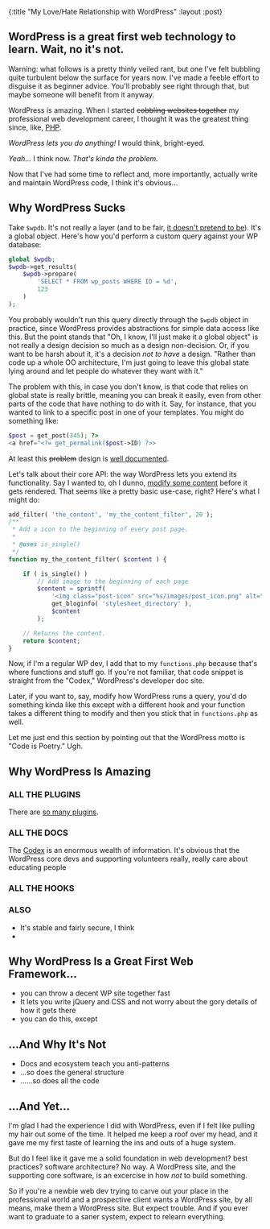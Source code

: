 {:title "My Love/Hate Relationship with WordPress"
 :layout :post}

## WordPress is a great first web technology to learn. Wait, no it's not.

Warning: what follows is a pretty thinly veiled rant, but one I've felt bubbling quite turbulent below the surface for years now. I've made a feeble effort to disguise it as beginner advice. You'll probably see right through that, but maybe someone will benefit from it anyway.

WordPress is amazing. When I started ~~cobbling websites together~~ my professional web development career, I thought it was the greatest thing since, like, [PHP](https://eev.ee/blog/2012/04/09/php-a-fractal-of-bad-design/).

*WordPress lets you do anything!* I would think, bright-eyed.

*Yeah...* I think now. *That's kinda the problem.*

Now that I've had some time to reflect and, more importantly, actually write and maintain WordPress code, I think it's obvious...

## Why WordPress Sucks

Take `$wpdb`. It's not really a layer (and to be fair, [it doesn't pretend to be](https://codex.wordpress.org/Class_Reference/wpdb)). It's a global object. Here's how you'd perform a custom query against your WP database:

```php
global $wpdb;
$wpdb->get_results(
    $wpdb->prepare(
        'SELECT * FROM wp_posts WHERE ID = %d',
        123
    )
);
```

You probably wouldn't run this query directly through the `$wpdb` object in practice, since WordPress provides abstractions for simple data access like this. But the point stands that "Oh, I know, I'll just make it a global object" is not really a design decision so much as a design non-decision. Or, if you want to be harsh about it, it's a decision *not to have* a design. "Rather than code up a whole OO architecture, I'm just going to leave this global state lying around and let people do whatever they want with it."

The problem with this, in case you don't know, is that code that relies on global state is really brittle, meaning you can break it easily, even from other parts of the code that have nothing to do with it. Say, for instance, that you wanted to link to a specific post in one of your templates. You might do something like:

```php
$post = get_post(345); ?>
<a href="<?= get_permalink($post->ID) ?>>
```



At least this ~~problem~~ design is [well documented](https://codex.wordpress.org/Global_Variables).

Let's talk about their core API: the way WordPress lets you extend its functionality. Say I wanted to, oh I dunno, [modify some content](https://codex.wordpress.org/Plugin_API/Filter_Reference/the_content) before it gets rendered. That seems like a pretty basic use-case, right? Here's what I might do:

```php
add_filter( 'the_content', 'my_the_content_filter', 20 );
/**
 * Add a icon to the beginning of every post page.
 *
 * @uses is_single()
 */
function my_the_content_filter( $content ) {

    if ( is_single() )
        // Add image to the beginning of each page
        $content = sprintf(
            '<img class="post-icon" src="%s/images/post_icon.png" alt="Post icon" title=""/>%s',
            get_bloginfo( 'stylesheet_directory' ),
            $content
        );

    // Returns the content.
    return $content;
}
```

Now, if I'm a regular WP dev, I add that to my `functions.php` because that's where functions and stuff go. If you're not familiar, that code snippet is straight from the "Codex," WordPress's developer doc site.

Later, if you want to, say, modify how WordPress runs a query, you'd do something kinda like this except with a different hook and your function takes a different thing to modify and then you stick that in `functions.php` as well.

Let me just end this section by pointing out that the WordPress motto is "Code is Poetry." Ugh.

## Why WordPress Is Amazing

### ALL THE PLUGINS

There are [so many plugins](https://wordpress.org/plugins/).

### ALL THE DOCS

The [Codex](https://codex.wordpress.org/Plugin_API/Filter_Reference/) is an enormous wealth of information. It's obvious that the WordPress core devs and supporting volunteers really, really care about educating people 

### ALL THE HOOKS

### ALSO

* It's stable and fairly secure, I think
* 

## Why WordPress Is a Great First Web Framework...

* you can throw a decent WP site together fast
* It lets you write jQuery and CSS and not worry about the gory details of how it gets there
* you can do this, except

## ...And Why It's Not

* Docs and ecosystem teach you anti-patterns
* ...so does the general structure
* ......so does all the code

## ...And Yet...

I'm glad I had the experience I did with WordPress, even if I felt like pulling my hair out some of the time. It helped me keep a roof over my head, and it gave me my first taste of learning the ins and outs of a huge system. 

But do I feel like it gave me a solid foundation in web development? best practices? software architecture? No way. A WordPress site, and the supporting core software, is an excercise in how *not* to build something.

So if you're a newbie web dev trying to carve out your place in the professional world and a prospective client wants a WordPress site, by all means, make them a WordPress site. But expect trouble. And if you ever want to graduate to a saner system, expect to relearn everything.
